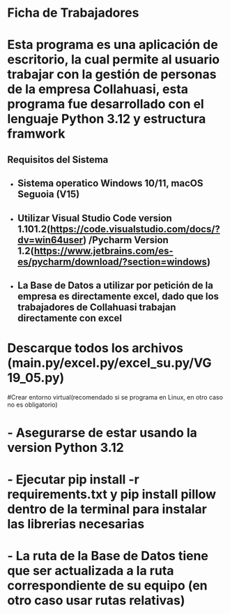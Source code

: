 # Ficha de Trabajadores
# Esta programa es una aplicación de escritorio, la cual permite al usuario trabajar con la gestión de personas de la empresa Collahuasi, esta programa fue desarrollado con el lenguaje Python 3.12 y estructura framwork
## Requisitos del Sistema
* ## Sistema operatico Windows 10/11, macOS Seguoia (V15)
* ## Utilizar Visual Studio Code version 1.101.2(https://code.visualstudio.com/docs/?dv=win64user) /Pycharm Version 1.2(https://www.jetbrains.com/es-es/pycharm/download/?section=windows)
* ## La Base de Datos a utilizar por petición de la empresa es directamente excel, dado que los trabajadores de Collahuasi trabajan directamente con excel

# Descarque todos los archivos (main.py/excel.py/excel_su.py/VG 19_05.py)
#Crear entorno virtual(recomendado si se programa en Linux, en otro caso no es obligatorio)
# - Asegurarse de estar usando la version Python 3.12

# - Ejecutar pip install -r requirements.txt y pip install pillow dentro de la terminal para instalar las librerias necesarias
# - La ruta de la Base de Datos tiene que ser actualizada a la ruta correspondiente de su equipo (en otro caso usar rutas relativas)
